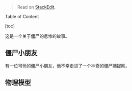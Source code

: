 
> Read on [StackEdit](https://stackedit.io/).

Table of Content

[toc]


这是一个关于僵尸的悲惨的故事。


## 僵尸小朋友

有一位可怜的僵尸小朋友，他不幸走进了一个神奇的僵尸捕捉网。



## 物理模型


